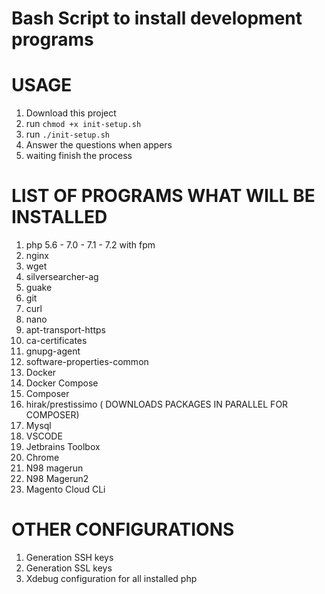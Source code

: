 # Bash Script to install development programs
# USAGE
1. Download this project
2. run ``chmod +x init-setup.sh``
3. run ``./init-setup.sh``
4. Answer the questions when appers
5. waiting finish the process

#  LIST OF PROGRAMS WHAT WILL BE INSTALLED

1. php 5.6 - 7.0 - 7.1 - 7.2 with fpm
3. nginx 
4. wget 
5. silversearcher-ag 
6. guake 
7. git 
8. curl 
9. nano 
10. apt-transport-https 
11. ca-certificates 
12. gnupg-agent 
13. software-properties-common
14. Docker
15. Docker Compose
16. Composer
17.  hirak/prestissimo ( DOWNLOADS PACKAGES IN PARALLEL FOR COMPOSER)
18. Mysql
19. VSCODE
20. Jetbrains Toolbox
21. Chrome
22. N98 magerun
23. N98 Magerun2
24. Magento Cloud CLi

# OTHER CONFIGURATIONS

1. Generation SSH keys
2. Generation SSL keys
3. Xdebug configuration for all installed php
